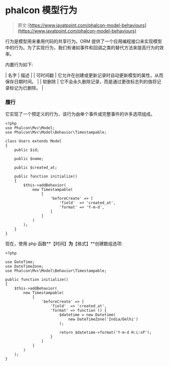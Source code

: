 # phalcon 模型行为

> 原文:[https://www.javatpoint.com/phalcon-model-behaviours](https://www.javatpoint.com/phalcon-model-behaviours)

行为是模型用来重用代码的共享行为。ORM 提供了一个应用编程接口来实现模型中的行为。为了实现行为，我们有诸如事件和回调之类的替代方法来提高行为的效率。

内置行为如下:

| 名字 | 描述 |
| 可时间戳 | 它允许在创建或更新记录时自动更新模型的属性，从而保存日期时间。 |
| 软删除 | 它不会永久删除记录，而是通过更改标志列的值将记录标记为已删除。 |

### 履行

它实现了一个预定义的行为，该行为由单个事件或完整事件的许多选项组成。

```
<?php
use Phalcon\Mvc\Model;
use Phalcon\Mvc\Model\Behavior\Timestampable;

class Users extends Model
{
    public $id;

    public $name;

    public $created_at;

    public function initialize()
    {
        $this->addBehavior(
            new Timestampable(
                [
                    'beforeCreate' => [
                        'field'  => 'created_at',
                        'format' => 'Y-m-d',
                    ]
                ]
            )
        );
    }
}

```

现在，使用 php 函数**【时间】**为**【格式】**创建数组选项:

```
<?php

use DateTime;
use DateTimeZone;
use Phalcon\Mvc\Model\Behavior\Timestampable;

public function initialize()
{
    $this->addBehavior(
        new Timestampable(
            [
                'beforeCreate' => [
                    'field'  => 'created_at',
                    'format' => function () {
                        $datetime = new Datetime(
                            new DateTimeZone('India/Delhi')
                        );

                        return $datetime->format('Y-m-d H:i:sP');
                    }
                ]
            ]
        )
    );
}

```